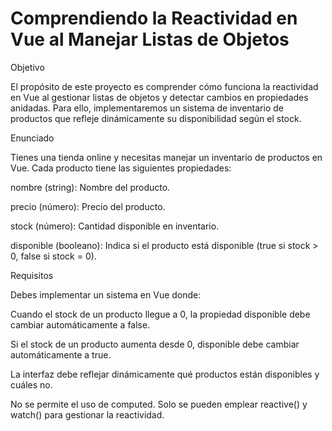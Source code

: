 # Comprendiendo la Reactividad en Vue al Manejar Listas de Objetos

Objetivo

El propósito de este proyecto es comprender cómo funciona la reactividad en Vue al gestionar listas de objetos y detectar cambios en propiedades anidadas. Para ello, implementaremos un sistema de inventario de productos que refleje dinámicamente su disponibilidad según el stock.

Enunciado

Tienes una tienda online y necesitas manejar un inventario de productos en Vue. Cada producto tiene las siguientes propiedades:

nombre (string): Nombre del producto.

precio (número): Precio del producto.

stock (número): Cantidad disponible en inventario.

disponible (booleano): Indica si el producto está disponible (true si stock > 0, false si stock = 0).

Requisitos

Debes implementar un sistema en Vue donde:

Cuando el stock de un producto llegue a 0, la propiedad disponible debe cambiar automáticamente a false.

Si el stock de un producto aumenta desde 0, disponible debe cambiar automáticamente a true.

La interfaz debe reflejar dinámicamente qué productos están disponibles y cuáles no.

No se permite el uso de computed. Solo se pueden emplear reactive() y watch() para gestionar la reactividad.


